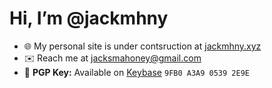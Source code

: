 # Hi, I’m @jackmhny
- 🌐 My personal site is under contsruction at [jackmhny.xyz](https://jackmhny.xyz)
- ✉️ Reach me at jacksmahoney@gmail.com
- 🔐 **PGP Key:** Available on [Keybase](https://keybase.io/jackmhny) `9FB0 A3A9 0539 2E9E`
